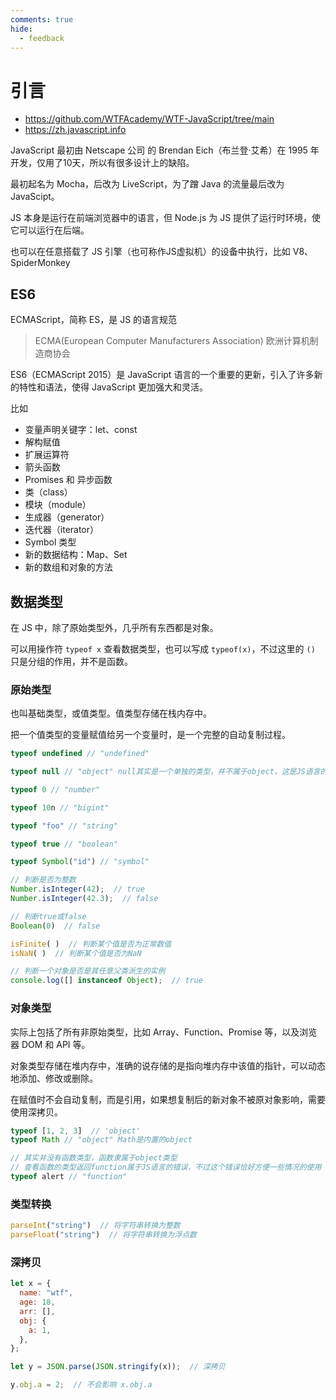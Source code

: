 ```yaml
---
comments: true
hide:
  - feedback
---
```


# 引言

- <https://github.com/WTFAcademy/WTF-JavaScript/tree/main>
- <https://zh.javascript.info>

JavaScript 最初由 Netscape 公司 的 Brendan Eich（布兰登·艾希）在 1995 年开发，仅用了10天，所以有很多设计上的缺陷。

最初起名为 Mocha，后改为 LiveScript，为了蹭 Java 的流量最后改为 JavaScipt。

JS 本身是运行在前端浏览器中的语言，但 Node.js 为 JS 提供了运行时环境，使它可以运行在后端。

也可以在任意搭载了 JS 引擎（也可称作JS虚拟机）的设备中执行，比如 V8、SpiderMonkey

## ES6

ECMAScript，简称 ES，是 JS 的语言规范

> ECMA(European Computer Manufacturers Association) 欧洲计算机制造商协会

ES6（ECMAScript 2015）是 JavaScript 语言的一个重要的更新，引入了许多新的特性和语法，使得 JavaScript 更加强大和灵活。

比如

- 变量声明关键字：let、const
- 解构赋值
- 扩展运算符
- 箭头函数
- Promises 和 异步函数
- 类（class）
- 模块（module）
- 生成器（generator）
- 迭代器（iterator）
- Symbol 类型
- 新的数据结构：Map、Set
- 新的数组和对象的方法

## 数据类型

在 JS 中，除了原始类型外，几乎所有东西都是对象。

可以用操作符 `typeof x` 查看数据类型，也可以写成 `typeof(x)`，不过这里的 `()` 只是分组的作用，并不是函数。

### 原始类型

也叫基础类型，或值类型。值类型存储在栈内存中。

把一个值类型的变量赋值给另一个变量时，是一个完整的自动复制过程。

```js
typeof undefined // "undefined"

typeof null // "object" null其实是一个单独的类型，并不属于object，这是JS语言的一个错误

typeof 0 // "number"

typeof 10n // "bigint"

typeof "foo" // "string"

typeof true // "boolean"

typeof Symbol("id") // "symbol"
```

```js
// 判断是否为整数
Number.isInteger(42);  // true
Number.isInteger(42.3);  // false

// 判断true或false
Boolean(0)  // false

isFinite( )  // 判断某个值是否为正常数值
isNaN( )  // 判断某个值是否为NaN

// 判断一个对象是否是其任意父类派生的实例
console.log([] instanceof Object);  // true
```

### 对象类型

实际上包括了所有非原始类型，比如 Array、Function、Promise 等，以及浏览器 DOM 和 API 等。

对象类型存储在堆内存中，准确的说存储的是指向堆内存中该值的指针，可以动态地添加、修改或删除。

在赋值时不会自动复制，而是引用，如果想复制后的新对象不被原对象影响，需要使用深拷贝。

```js
typeof [1, 2, 3]  // 'object'
typeof Math // "object" Math是内置的object

// 其实并没有函数类型，函数隶属于object类型
// 查看函数的类型返回function属于JS语言的错误，不过这个错误恰好方便一些情况的使用
typeof alert // "function"
```

### 类型转换

```js
parseInt("string")  // 将字符串转换为整数
parseFloat("string")  // 将字符串转换为浮点数
```

### 深拷贝

```js
let x = {
  name: "wtf",
  age: 18,
  arr: [],
  obj: {
    a: 1,
  },
};

let y = JSON.parse(JSON.stringify(x));  // 深拷贝

y.obj.a = 2;  // 不会影响 x.obj.a
```
